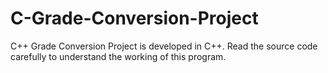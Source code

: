# C-Grade-Conversion-Project
C++ Grade Conversion Project is developed in C++. Read the source code carefully to understand the working of this program.
